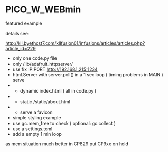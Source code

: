 # PICO_W_WEBmin
 featured example

details see:


http://kll.byethost7.com/kllfusion01/infusions/articles/articles.php?article_id=229

* only one code.py file
* only /lib/adafruit_httpserver/
* use fix IP:PORT http://192.168.1.215:1234
* html.Server with server.poll() in a 1 sec loop ( timing problems in MAIN ) serve
* * dynamic index.html ( all in code.py )
* * static /static/about.html
* * serve a favicon
* simple styling example
* use gc.mem_free to check ( optional: gc.collect )
* use a settings.toml
* add a empty 1 min loop

as mem situation much better in CP829
put CP9xx on hold

